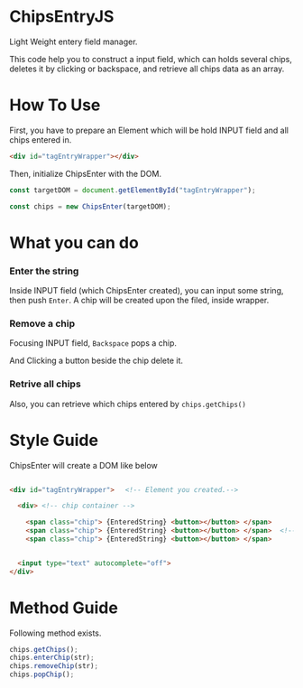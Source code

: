 # ChipsEntryJS

Light Weight entery field manager. 

This code help you to construct a input field, which can holds several chips, deletes it by clicking or backspace, and retrieve all chips data as an array.

# How To Use

First, you have to prepare an Element which will be hold INPUT field and all chips entered in.

```html
<div id="tagEntryWrapper"></div>
```

Then, initialize ChipsEnter with the DOM.

```js
const targetDOM = document.getElementById("tagEntryWrapper");

const chips = new ChipsEnter(targetDOM);
```

# What you can do

### Enter the string

Inside INPUT field (which ChipsEnter created), you can input some string, then push `Enter`.
A chip will be created upon the filed, inside wrapper.

### Remove a chip

Focusing INPUT field, `Backspace` pops a chip.

And Clicking a button beside the chip delete it.

### Retrive all chips

Also, you can retrieve which chips entered by `chips.getChips()`

# Style Guide

ChipsEnter will create a DOM like below

```html

<div id="tagEntryWrapper"> 　<!-- Element you created.-->

  <div> <!-- chip container -->

    <span class="chip"> {EnteredString} <button></button> </span>
    <span class="chip"> {EnteredString} <button></button> </span>  <!-- Actual Chip DOM -->
    <span class="chip"> {EnteredString} <button></button> </span>


  <input type="text" autocomplete="off">
</div>


```

# Method Guide

Following method exists.

```js
chips.getChips();
chips.enterChip(str);
chips.removeChip(str);
chips.popChip();
```

